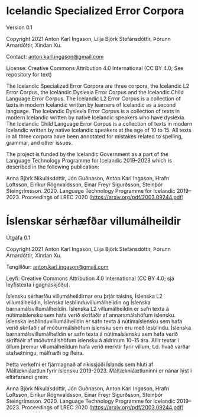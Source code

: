 # Icelandic Specialized Error Corpora

Version 0.1

Copyright 2021 Anton Karl Ingason, Lilja Björk Stefánsdóttir, Þórunn Arnardóttir, Xindan Xu.

Contact: anton.karl.ingason@gmail.com

License: Creative Commons Attribution 4.0 International (CC BY 4.0; See repository for text)

The Icelandic Specialized Error Corpora are three corpora, the Icelandic L2 Error Corpus, the Icelandic Dyslexia Error Corpus and the Icelandic Child Language Error Corpus. The Icelandic L2 Error Corpus is a collection of texts in modern Icelandic written by learners of Icelandic as a second language. The Icelandic Dyslexia Error Corpus is a collection of texts in modern Icelandic written by native Icelandic speakers who have dyslexia. The Icelandic Child Language Error Corpus is a collection of texts in modern Icelandic written by native Icelandic speakers at the age of 10 to 15. All texts in all three corpora have been annotated for mistakes related to spelling, grammar, and other issues.

The project is funded by the Icelandic Government as a part of the Language Technology Programme for Icelandic 2019–2023 which is described in the following publication: 

Anna Björk Nikulásdóttir, Jón Guðnason, Anton Karl Ingason, Hrafn Loftsson, Eiríkur Rögnvaldsson, Einar Freyr Sigurðsson, Steinþór Steingrímsson. 2020. Language Technology Programme for Icelandic 2019–2023. Proceedings of LREC 2020 (https://arxiv.org/pdf/2003.09244.pdf)

# Íslenskar sérhæfðar villumálheildir

Útgáfa 0.1

Copyright 2021 Anton Karl Ingason, Lilja Björk Stefánsdóttir, Þórunn Arnardóttir, Xindan Xu.

Tengiliður: anton.karl.ingason@gmail.com

Leyfi: Creative Commons Attribution 4.0 International (CC BY 4.0; sjá leyfistexta í gagnaskjóðu).

Íslensku sérhæfðu villumáheildirnar eru þrjár talsins, Íslenska L2 villumálheildin, Íslenska lesblinduvillumálheildin og Íslenska barnamálsvillumálheildin. Íslenska L2 villumálheildin er safn texta á nútímaíslensku sem hafa verið skrifaðir af annarsmálshöfum íslensku. Íslenska lesblinduvillumálheildin er safn texta á nútímaíslensku sem hafa verið skrifaðir af móðurmálshöfum íslensku sem eru með lesblindu. Íslenska barnamálsvillumálheildin er safn texta á nútímaíslensku sem hafa verið skrifaðir af móðutmálshöfum íslensku á aldrinum 10–15 ára. Allir textar í öllum þremur villumálheildum hafa verið merktir fyrir villum, t.d. hvað varðar stafsetningu, málfræði og fleira.

Þetta verkefni er fjármagnað af ríkissjóði Íslands sem hluti af Máltækniáætlun fyrir íslensku 2019-2023. Máltækniáætluninni er nánar lýst í eftirfarandi grein:

Anna Björk Nikulásdóttir, Jón Guðnason, Anton Karl Ingason, Hrafn Loftsson, Eiríkur Rögnvaldsson, Einar Freyr Sigurðsson, Steinþór Steingrímsson. 2020. Language Technology Programme for Icelandic 2019–2023. Proceedings of LREC 2020 (https://arxiv.org/pdf/2003.09244.pdf)
